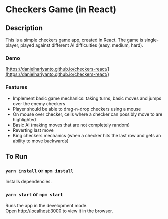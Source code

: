 # Checkers Game (in React)

## Description

This is a simple checkers game app, created in React. The game is single-player, played against different AI difficulties (easy, medium, hard).

### Demo
[https://danielhariyanto.github.io/checkers-react/](https://danielhariyanto.github.io/checkers-react/)

### Features
- Implement basic game mechanics: taking turns, basic moves and jumps over the enemy checkers
- Player should be able to drag-n-drop checkers using a mouse
- On mouse over checker, cells where a checker can possibly move to are highlighted
- Basic AI (making moves that are not completely random)
- Reverting last move
- King checkers mechanics (when a checker hits the last row and gets an ability to move backwards)

## To Run

### `yarn install` or `npm install`

Installs dependencies.

### `yarn start` or `npm start`

Runs the app in the development mode.\
Open [http://localhost:3000](http://localhost:3000) to view it in the browser.
